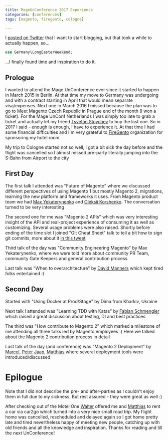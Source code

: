 ```yaml
---
title: MageUnConference 2017 Experience
categories: [conferences]
tags: [magento, firegento, cologne]

---
```


I [posted on Twitter](https://twitter.com/Zifius/status/839495282094129154) that I want to start blogging, but that took a while to actually happen, so... 

~~~php
use Germany\LongEasterWeekend;
~~~

...I finally found time and inspiration to do it.

## Prologue

I wanted to attend the Mage UnConference ever since it started to happen in March 2015 in Berlin. At that time my move to Germany was undergoing and with a contract starting in April that would mean separate visa/expenses. Next one in March 2016 I missed because the plan was to go to Meet Magento Czech Republic in Prague end of the month (I won a ticket). For the Mage UnConf Netherlands I was simply too late to grab a ticket and actually let my friend [Tsvetan Stoychev](https://twitter.com/ceckoslab) to buy the last one. So in 2017 I said - enough is enough, I have to experience it. At that time I had some financial difficulties and I'm very grateful to [FireGento](https://firegento.com) organization for sponsoring my hotel room
  
My trip to Cologne started not so well, I got a bit sick the day before and the flight was cancelled so I almost missed pre-party literally jumping into the S-Bahn from Airport to the city

## First Day

The first talk I attended was "Future of Magento" where we discussed different perspectives of using Magento 1 but mostly Magento 2, migrations, learning the new platform and frameworks it uses. From Magento product team we had [Max Yekaterynenko](https://twitter.com/maksek_ua) and [Oleksii Korshenko](https://twitter.com/okorshenko). The conversation turned to be very interesting

The second one for me was "Magento 2 APIs" which was very interesting insight of the API and real-project experience of consuming it as well as customizing. Several usage problems were also raised. Shortly before ending of the time slot I joined "Git Cheat Sheet" talk to tell a bit how to sign git commits, more about it [in this tweet](https://twitter.com/Zifius/status/837058025848520704)

Third talk of the day was "Community Engineering Magento" by Max Yekaterynenko, where we were told more about community PR Team, community Gate Keepers and general contribution process

Last talk was "When to overarchitecture" by [David Manners](https://twitter.com/mannersd) which kept tired folks entertained :)

## Second Day

Started with "Using Docker at Prod/Stage" by Dima from Kharkiv, Ukraine

Next talk I attended was "Learning TDD with Katas" by [Fabian Schmengler](https://twitter.com/fschmengler) which raised a great discussion about testing, DI and best practices

The third was "How contribute to Magento 2" which marked a milestone of me attending all three talks led by Magento employees :) Here we talked about the Magento 2 contribution process in detail

Last talk of the day (and conference) was "Magento 2 Deployment" by [Marcel](https://twitter.com/mhauri), [Peter Jaap](https://twitter.com/PeterJaap), [Matthias](https://twitter.com/mat_walter) where several deployment tools were introduced/discussed

# Epilogue

Note that I did not describe the pre- and after-parties as I couldn't enjoy them in full due to my sickness. But rest assured - they were great as well :)
 
After checking out of the Motel One [Walter](https://twitter.com/cecekey) offered me and [Matthias](https://twitter.com/mzeis) to rent a car via car2go which turned into a very nice small road trip. My flight home was cancelled, rescheduled and delayed again so I got home pretty late and tired nevertheless happy of meeting new people, catching up with old friends and all the knowledge and inspiration. Thanks for reading and till the next UnConference!
